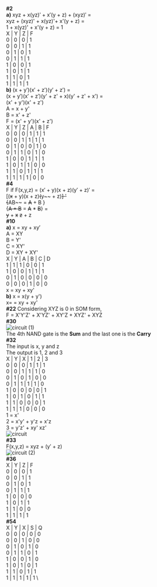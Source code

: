 **#2** \
**a)** xyz + x(yz)′ + x′(y + z) + (xyz)′ = \
xyz + (xyz)' + x(yz)'+ x'(y + z) = \
1 + x(yz)' + x'(y + z) = 1 \
X | Y | Z | F \
0 | 0 | 0 | 1 \
0 | 0 | 1 | 1 \
0 | 1 | 0 | 1 \
0 | 1 | 1 | 1 \
1 | 0 | 0 | 1 \
1 | 0 | 1 | 1 \
1 | 1 | 0 | 1 \
1 | 1 | 1 | 1 \
**b)** (x + y′)(x′ + z′)(y′ + z′) = \
(x + y′)(x′ + z′)(y' + z' + x)(y' + z' + x') = \
(x' + y')(x' + z') \
A = x + y' \
B = x' + z' \
F = (x' + y')(x' + z') \
X | Y | Z | A | B | F \
0 | 0 | 0 | 1 | 1 | 1 \
0 | 0 | 1 | 1 | 1 | 1 \
0 | 1 | 0 | 0 | 1 | 0 \
0 | 1 | 1 | 0 | 1 | 0 \
1 | 0 | 0 | 1 | 1 | 1 \
1 | 0 | 1 | 1 | 0 | 0 \
1 | 1 | 0 | 1 | 1 | 1 \
1 | 1 | 1 | 1 | 0 | 0 \
**#4** \
F if F(x,y,z) = (x′ + y)(x + z)(y′ + z)′ = \
[(~~x~~ + y)(x + z)~~(~~y~~ + z)~~] ' \
{~~AB~~ = ~~A~~ + B } \
{~~A + B~~ = ~~A~~ * ~~B~~} = \
~~y~~ + ~~x~~ ~~z~~ + z \
**#10** \
**a)** x = xy + xy′ \
A = XY \
B = Y' \
C = XY' \
D = XY + XY' \
X | Y | A | B | C | D \
1 | 1 | 1 | 0 | 0 | 1 \
1 | 0 | 0 | 1 | 1 | 1 \
0 | 1 | 0 | 0 | 0 | 0 \
0 | 0 | 0 | 1 | 0 | 0 \
x = xy + xy' \
**b)**  x = x(y + y') \
x= = xy + xy' \
**#22** Considering XYZ is 0 in SOM form, \
F = X'Y'Z' + X'YZ' + XY'Z + XYZ' + XYZ \
**#30** \
![circuit (1)](https://user-images.githubusercontent.com/12502053/116829999-693c1280-ab75-11eb-8e2a-82cc35163a7f.png) \
The 4th NAND gate is the **Sum** and the last one is the **Carry** \
**#32** \
The input is x, y and z \
The output is 1, 2 and 3 \
X | Y | X | 1 | 2 | 3 \
0 | 0 | 0 | 1 | 1 | 1 \
0 | 0 | 1 | 1 | 1 | 0 \
0 | 1 | 0 | 1 | 0 | 0 \
0 | 1 | 1 | 1 | 1 | 0 \
1 | 0 | 0 | 0 | 0 | 1 \
1 | 0 | 1 | 0 | 1 | 1 \
1 | 1 | 0 | 0 | 0 | 1 \
1 | 1 | 1 | 0 | 0 | 0 \
1 = x' \
2 = x'y' + y'z + x'z \
3 = y'z' + xy' xz' \
![circuit](https://user-images.githubusercontent.com/12502053/116830143-0e56eb00-ab76-11eb-8dfe-102e4071916c.png) \
**#33** \
F(x,y,z) = xyz + (y′ + z) \
![circuit (2)](https://user-images.githubusercontent.com/12502053/116830560-149a9680-ab79-11eb-8978-81289a9ef75a.png) \
**#36** \
X | Y | Z | F \
0 | 0 | 0 | 1 \
0 | 0 | 1 | 1 \
0 | 1 | 0 | 1 \
0 | 1 | 1 | 1 \
1 | 0 | 0 | 0 \
1 | 0 | 1 | 1 \
1 | 1 | 0 | 0 \
1 | 1 | 1 | 1 \
**#54** \
X | Y | X | S | Q \
0 | 0 | 0 | 0 | 0 \
0 | 0 | 1 | 0 | 0 \
0 | 1 | 0 | 1 | 0 \
0 | 1 | 1 | 0 | 1 \
1 | 0 | 0 | 1 | 0 \
1 | 0 | 1 | 0 | 1 \
1 | 1 | 0 | 1 | 1 \
1 | 1 | 1 | 1 | 1 \
